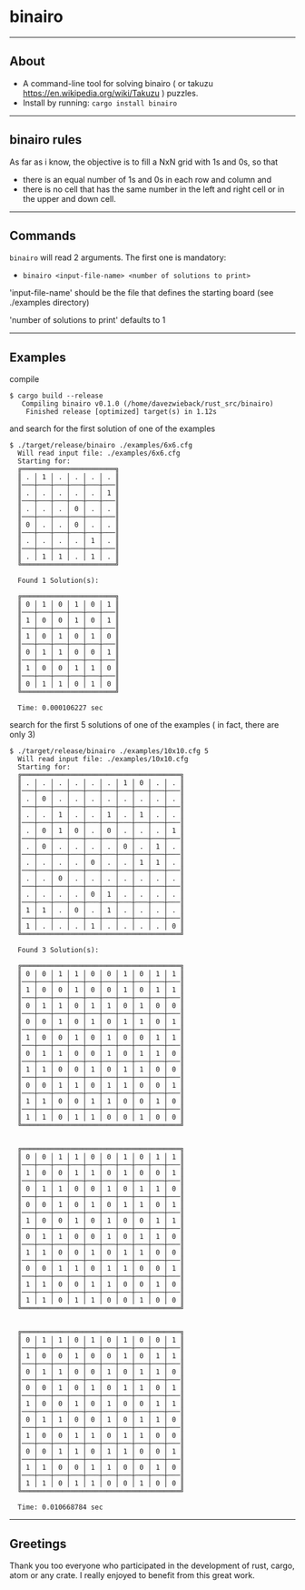 # binairo

---
## About

* A command-line tool for solving binairo ( or takuzu https://en.wikipedia.org/wiki/Takuzu ) puzzles.
* Install by running: `cargo install binairo`

---
## binairo rules

As far as i know, the objective is to fill a NxN grid with 1s and 0s, so that
* there is an equal number of 1s and 0s in each row and column and
* there is no cell that has the same number in the left and right cell or in the upper and down cell.

---
## Commands

`binairo` will read 2 arguments. The first one is mandatory:
* `binairo <input-file-name> <number of solutions to print>`

'input-file-name' should be the file that defines the starting board (see ./examples directory)

'number of solutions to print' defaults to 1

---
 ## Examples

compile
```
$ cargo build --release
   Compiling binairo v0.1.0 (/home/davezwieback/rust_src/binairo)
    Finished release [optimized] target(s) in 1.12s
```

and search for the first solution of one of the examples
```
$ ./target/release/binairo ./examples/6x6.cfg
  Will read input file: ./examples/6x6.cfg
  Starting for:
  ╔═══════════════════════╗
  ║ . │ 1 │ . │ . │ . │ . ║
  ║───┼───┼───┼───┼───┼───║
  ║ . │ . │ . │ . │ . │ 1 ║
  ║───┼───┼───┼───┼───┼───║
  ║ . │ . │ . │ 0 │ . │ . ║
  ║───┼───┼───┼───┼───┼───║
  ║ 0 │ . │ . │ 0 │ . │ . ║
  ║───┼───┼───┼───┼───┼───║
  ║ . │ . │ . │ . │ 1 │ . ║
  ║───┼───┼───┼───┼───┼───║
  ║ . │ 1 │ 1 │ . │ 1 │ . ║
  ╚═══════════════════════╝

  Found 1 Solution(s):

  ╔═══════════════════════╗
  ║ 0 │ 1 │ 0 │ 1 │ 0 │ 1 ║
  ║───┼───┼───┼───┼───┼───║
  ║ 1 │ 0 │ 0 │ 1 │ 0 │ 1 ║
  ║───┼───┼───┼───┼───┼───║
  ║ 1 │ 0 │ 1 │ 0 │ 1 │ 0 ║
  ║───┼───┼───┼───┼───┼───║
  ║ 0 │ 1 │ 1 │ 0 │ 0 │ 1 ║
  ║───┼───┼───┼───┼───┼───║
  ║ 1 │ 0 │ 0 │ 1 │ 1 │ 0 ║
  ║───┼───┼───┼───┼───┼───║
  ║ 0 │ 1 │ 1 │ 0 │ 1 │ 0 ║
  ╚═══════════════════════╝

  Time: 0.000106227 sec
```


search for the first 5 solutions of one of the examples ( in fact, there are only 3)
```
$ ./target/release/binairo ./examples/10x10.cfg 5
  Will read input file: ./examples/10x10.cfg
  Starting for:
  ╔═══════════════════════════════════════╗
  ║ . │ . │ . │ . │ . │ . │ 1 │ 0 │ . │ . ║
  ║───┼───┼───┼───┼───┼───┼───┼───┼───┼───║
  ║ . │ 0 │ . │ . │ . │ . │ . │ . │ . │ . ║
  ║───┼───┼───┼───┼───┼───┼───┼───┼───┼───║
  ║ . │ . │ 1 │ . │ . │ 1 │ . │ 1 │ . │ . ║
  ║───┼───┼───┼───┼───┼───┼───┼───┼───┼───║
  ║ . │ 0 │ 1 │ 0 │ . │ 0 │ . │ . │ . │ 1 ║
  ║───┼───┼───┼───┼───┼───┼───┼───┼───┼───║
  ║ . │ 0 │ . │ . │ . │ . │ 0 │ . │ 1 │ . ║
  ║───┼───┼───┼───┼───┼───┼───┼───┼───┼───║
  ║ . │ . │ . │ . │ 0 │ . │ . │ 1 │ 1 │ . ║
  ║───┼───┼───┼───┼───┼───┼───┼───┼───┼───║
  ║ . │ . │ 0 │ . │ . │ . │ . │ . │ . │ . ║
  ║───┼───┼───┼───┼───┼───┼───┼───┼───┼───║
  ║ . │ . │ . │ . │ 0 │ 1 │ . │ . │ . │ . ║
  ║───┼───┼───┼───┼───┼───┼───┼───┼───┼───║
  ║ 1 │ 1 │ . │ 0 │ . │ 1 │ . │ . │ . │ . ║
  ║───┼───┼───┼───┼───┼───┼───┼───┼───┼───║
  ║ 1 │ . │ . │ . │ 1 │ . │ . │ . │ . │ 0 ║
  ╚═══════════════════════════════════════╝

  Found 3 Solution(s):

  ╔═══════════════════════════════════════╗
  ║ 0 │ 0 │ 1 │ 1 │ 0 │ 0 │ 1 │ 0 │ 1 │ 1 ║
  ║───┼───┼───┼───┼───┼───┼───┼───┼───┼───║
  ║ 1 │ 0 │ 0 │ 1 │ 0 │ 0 │ 1 │ 0 │ 1 │ 1 ║
  ║───┼───┼───┼───┼───┼───┼───┼───┼───┼───║
  ║ 0 │ 1 │ 1 │ 0 │ 1 │ 1 │ 0 │ 1 │ 0 │ 0 ║
  ║───┼───┼───┼───┼───┼───┼───┼───┼───┼───║
  ║ 0 │ 0 │ 1 │ 0 │ 1 │ 0 │ 1 │ 1 │ 0 │ 1 ║
  ║───┼───┼───┼───┼───┼───┼───┼───┼───┼───║
  ║ 1 │ 0 │ 0 │ 1 │ 0 │ 1 │ 0 │ 0 │ 1 │ 1 ║
  ║───┼───┼───┼───┼───┼───┼───┼───┼───┼───║
  ║ 0 │ 1 │ 1 │ 0 │ 0 │ 1 │ 0 │ 1 │ 1 │ 0 ║
  ║───┼───┼───┼───┼───┼───┼───┼───┼───┼───║
  ║ 1 │ 1 │ 0 │ 0 │ 1 │ 0 │ 1 │ 1 │ 0 │ 0 ║
  ║───┼───┼───┼───┼───┼───┼───┼───┼───┼───║
  ║ 0 │ 0 │ 1 │ 1 │ 0 │ 1 │ 1 │ 0 │ 0 │ 1 ║
  ║───┼───┼───┼───┼───┼───┼───┼───┼───┼───║
  ║ 1 │ 1 │ 0 │ 0 │ 1 │ 1 │ 0 │ 0 │ 1 │ 0 ║
  ║───┼───┼───┼───┼───┼───┼───┼───┼───┼───║
  ║ 1 │ 1 │ 0 │ 1 │ 1 │ 0 │ 0 │ 1 │ 0 │ 0 ║
  ╚═══════════════════════════════════════╝


  ╔═══════════════════════════════════════╗
  ║ 0 │ 0 │ 1 │ 1 │ 0 │ 0 │ 1 │ 0 │ 1 │ 1 ║
  ║───┼───┼───┼───┼───┼───┼───┼───┼───┼───║
  ║ 1 │ 0 │ 0 │ 1 │ 1 │ 0 │ 1 │ 0 │ 0 │ 1 ║
  ║───┼───┼───┼───┼───┼───┼───┼───┼───┼───║
  ║ 0 │ 1 │ 1 │ 0 │ 0 │ 1 │ 0 │ 1 │ 1 │ 0 ║
  ║───┼───┼───┼───┼───┼───┼───┼───┼───┼───║
  ║ 0 │ 0 │ 1 │ 0 │ 1 │ 0 │ 1 │ 1 │ 0 │ 1 ║
  ║───┼───┼───┼───┼───┼───┼───┼───┼───┼───║
  ║ 1 │ 0 │ 0 │ 1 │ 0 │ 1 │ 0 │ 0 │ 1 │ 1 ║
  ║───┼───┼───┼───┼───┼───┼───┼───┼───┼───║
  ║ 0 │ 1 │ 1 │ 0 │ 0 │ 1 │ 0 │ 1 │ 1 │ 0 ║
  ║───┼───┼───┼───┼───┼───┼───┼───┼───┼───║
  ║ 1 │ 1 │ 0 │ 0 │ 1 │ 0 │ 1 │ 1 │ 0 │ 0 ║
  ║───┼───┼───┼───┼───┼───┼───┼───┼───┼───║
  ║ 0 │ 0 │ 1 │ 1 │ 0 │ 1 │ 1 │ 0 │ 0 │ 1 ║
  ║───┼───┼───┼───┼───┼───┼───┼───┼───┼───║
  ║ 1 │ 1 │ 0 │ 0 │ 1 │ 1 │ 0 │ 0 │ 1 │ 0 ║
  ║───┼───┼───┼───┼───┼───┼───┼───┼───┼───║
  ║ 1 │ 1 │ 0 │ 1 │ 1 │ 0 │ 0 │ 1 │ 0 │ 0 ║
  ╚═══════════════════════════════════════╝


  ╔═══════════════════════════════════════╗
  ║ 0 │ 1 │ 1 │ 0 │ 1 │ 0 │ 1 │ 0 │ 0 │ 1 ║
  ║───┼───┼───┼───┼───┼───┼───┼───┼───┼───║
  ║ 1 │ 0 │ 0 │ 1 │ 0 │ 0 │ 1 │ 0 │ 1 │ 1 ║
  ║───┼───┼───┼───┼───┼───┼───┼───┼───┼───║
  ║ 0 │ 1 │ 1 │ 0 │ 0 │ 1 │ 0 │ 1 │ 1 │ 0 ║
  ║───┼───┼───┼───┼───┼───┼───┼───┼───┼───║
  ║ 0 │ 0 │ 1 │ 0 │ 1 │ 0 │ 1 │ 1 │ 0 │ 1 ║
  ║───┼───┼───┼───┼───┼───┼───┼───┼───┼───║
  ║ 1 │ 0 │ 0 │ 1 │ 0 │ 1 │ 0 │ 0 │ 1 │ 1 ║
  ║───┼───┼───┼───┼───┼───┼───┼───┼───┼───║
  ║ 0 │ 1 │ 1 │ 0 │ 0 │ 1 │ 0 │ 1 │ 1 │ 0 ║
  ║───┼───┼───┼───┼───┼───┼───┼───┼───┼───║
  ║ 1 │ 0 │ 0 │ 1 │ 1 │ 0 │ 1 │ 1 │ 0 │ 0 ║
  ║───┼───┼───┼───┼───┼───┼───┼───┼───┼───║
  ║ 0 │ 0 │ 1 │ 1 │ 0 │ 1 │ 1 │ 0 │ 0 │ 1 ║
  ║───┼───┼───┼───┼───┼───┼───┼───┼───┼───║
  ║ 1 │ 1 │ 0 │ 0 │ 1 │ 1 │ 0 │ 0 │ 1 │ 0 ║
  ║───┼───┼───┼───┼───┼───┼───┼───┼───┼───║
  ║ 1 │ 1 │ 0 │ 1 │ 1 │ 0 │ 0 │ 1 │ 0 │ 0 ║
  ╚═══════════════════════════════════════╝

  Time: 0.010668784 sec
```

---
## Greetings

Thank you too everyone who participated in the development of rust, cargo, atom or any crate. I really enjoyed to benefit from this great work.
